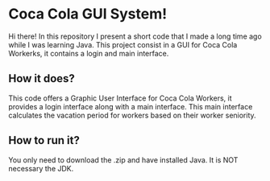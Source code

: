 # Coca Cola GUI System!

Hi there!
In this repository I present a short code that I made a long time ago while I was learning Java. This project consist in a GUI for Coca Cola Workerks, it contains a login and main interface.

## How it does?
This code offers a Graphic User Interface for Coca Cola Workers, it provides a login interface along with a main interface. This main interface calculates the vacation period for workers based on their worker 
seniority. 

## How to run it?
You only need to download the .zip and have installed Java. It is NOT necessary the JDK.


